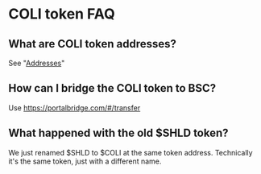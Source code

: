 # COLI token FAQ

## What are COLI token addresses?

See "[Addresses](Addresses.md)"

## How can I bridge the COLI token to BSC?

Use <https://portalbridge.com/#/transfer>

## What happened with the old $SHLD token?

We just renamed $SHLD to $COLI at the same token address. Technically it's the same token, just with a different name.
